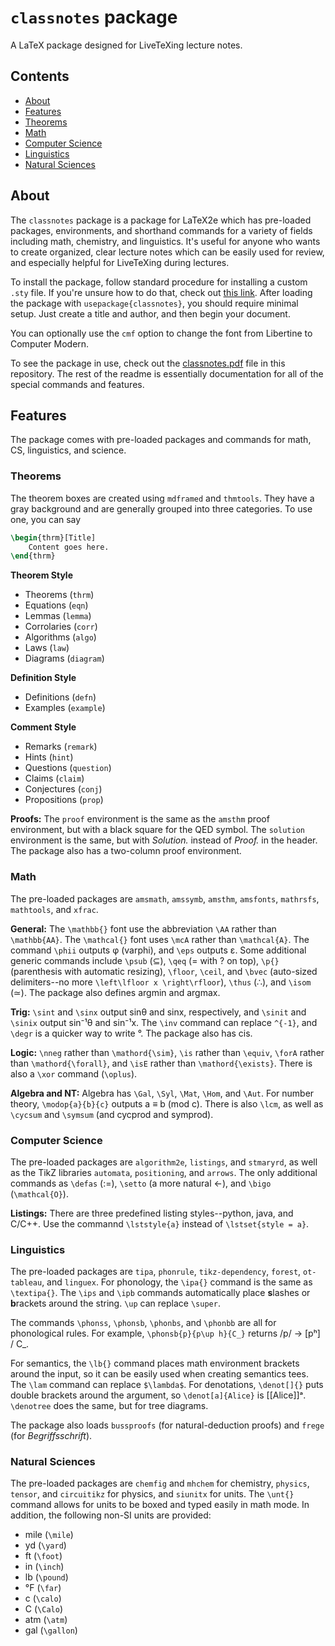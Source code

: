 # `classnotes` package
A LaTeX package designed for LiveTeXing lecture notes.

## Contents
* [About](https://github.com/neilrathi/classnotes#about)
* [Features](https://github.com/neilrathi/classnotes#features)
* [Theorems](https://github.com/neilrathi/classnotes#theorems)
* [Math](https://github.com/neilrathi/classnotes#math)
* [Computer Science](https://github.com/neilrathi/classnotes#computer-science)
* [Linguistics](https://github.com/neilrathi/classnotes#linguistics)
* [Natural Sciences](https://github.com/neilrathi/classnotes#natural-sciences)

## About
The `classnotes` package is a package for LaTeX2e which has pre-loaded packages, environments, and shorthand commands for a variety of fields including math, chemistry, and linguistics. It's useful for anyone who wants to create organized, clear lecture notes which can be easily used for review, and especially helpful for LiveTeXing during lectures.

To install the package, follow standard procedure for installing a custom `.sty` file. If you're unsure how to do that, check out [this link](https://tex.stackexchange.com/questions/1137/where-do-i-place-my-own-sty-or-cls-files-to-make-them-available-to-all-my-te). After loading the package with `usepackage{classnotes}`, you should require minimal setup. Just create a title and author, and then begin your document.

You can optionally use the `cmf` option to change the font from Libertine to Computer Modern.

To see the package in use, check out the [classnotes.pdf](https://github.com/neilrathi/classnotes/classnotes.pdf) file in this repository. The rest of the readme is essentially documentation for all of the special commands and features.

## Features
The package comes with pre-loaded packages and commands for math, CS, linguistics, and science.

### Theorems
The theorem boxes are created using `mdframed` and `thmtools`. They have a gray background and are generally grouped into three categories. To use one, you can say
```latex
\begin{thrm}[Title]
    Content goes here.
\end{thrm}
```
**Theorem Style**
* Theorems (`thrm`)
* Equations (`eqn`)
* Lemmas (`lemma`)
* Corrolaries (`corr`)
* Algorithms (`algo`)
* Laws (`law`)
* Diagrams (`diagram`)

**Definition Style**
* Definitions (`defn`)
* Examples (`example`)

**Comment Style**
* Remarks (`remark`)
* Hints (`hint`)
* Questions (`question`)
* Claims (`claim`)
* Conjectures (`conj`)
* Propositions (`prop`)

**Proofs:** The `proof` environment is the same as the `amsthm` proof environment, but with a black square for the QED symbol. The `solution` environment is the same, but with *Solution.* instead of *Proof.* in the header. The package also has a two-column proof environment.

### Math
The pre-loaded packages are `amsmath`, `amssymb`, `amsthm`, `amsfonts`, `mathrsfs`, `mathtools`, and `xfrac`.

**General:** The `\mathbb{}` font use the abbreviation `\AA` rather than `\mathbb{AA}`. The `\mathcal{}` font uses `\mcA` rather than `\mathcal{A}`. The command `\phii` outputs φ (varphi), and `\eps` outputs ε.  Some additional generic commands include `\psub` (⊆), `\qeq` (= with ? on top), `\p{}` (parenthesis with automatic resizing), `\floor`, `\ceil`, and `\bvec` (auto-sized delimiters--no more `\left\lfloor x \right\rfloor`), `\thus` (∴), and `\isom` (≃). The package also defines argmin and argmax.

**Trig:** `\sint` and `\sinx` output sinθ and sinx, respectively, and `\sinit` and `\sinix` output sin⁻¹θ and sin⁻¹x. The `\inv` command can replace `^{-1}`, and `\degr` is a quicker way to write °. The package also has cis.

**Logic:** `\nneg` rather than `\mathord{\sim}`, `\is` rather than `\equiv`, `\forA` rather than `\mathord{\forall}`, and `\isE` rather than `\mathord{\exists}`. There is also a `\xor` command (`\oplus`).

**Algebra and NT:** Algebra has `\Gal`, `\Syl`, `\Mat`, `\Hom`, and `\Aut`. For number theory, `\modop{a}{b}{c}` outputs a ≡ b (mod c). There is also `\lcm`, as well as `\cycsum` and `\symsum` (and cycprod and symprod).

### Computer Science
The pre-loaded packages are `algorithm2e`, `listings`, and `stmaryrd`, as well as the TikZ libraries `automata`, `positioning`, and `arrows`. The only additional commands as `\defas` (:=), `\setto` (a more natural ←), and `\bigo` (`\mathcal{O}`).

**Listings:** There are three predefined listing styles--python, java, and C/C++. Use the commannd `\lststyle{a}` instead of `\lstset{style = a}`.

### Linguistics
The pre-loaded packages are `tipa`, `phonrule`, `tikz-dependency`, `forest`, `ot-tableau`, and `linguex`. For phonology, the `\ipa{}` command is the same as `\textipa{}`. The `\ips` and `\ipb` commands automatically place **s**lashes or **b**rackets around the string. `\up` can replace `\super`.

The commands `\phonss`, `\phonsb`, `\phonbs`, and `\phonbb` are all for phonological rules. For example, `\phonsb{p}{p\up h}{C_}` returns /p/ → [pʰ] / C_.

For semantics, the `\lb{}` command places math environment brackets around the input, so it can be easily used when creating semantics tees. The `\lam` command can replace `$\lambda$`. For denotations, `\denot[]{}` puts double brackets around the argument, so `\denot[a]{Alice}` is [[Alice]]ᵃ. `\denotree` does the same, but for tree diagrams.

The package also loads `bussproofs` (for natural-deduction proofs) and `frege` (for *Begriffsschrift*).

### Natural Sciences
The pre-loaded packages are `chemfig` and `mhchem` for chemistry, `physics`, `tensor`, and `circuitikz` for physics, and `siunitx` for units. The `\unt{}` command allows for units to be boxed and typed easily in math mode. In addition, the following non-SI units are provided:
* mile (`\mile`)
* yd (`\yard`)
* ft (`\foot`)
* in (`\inch`)
* lb (`\pound`)
* °F (`\far`)
* c (`\calo`)
* C (`\Calo`)
* atm (`\atm`)
* gal (`\gallon`)

